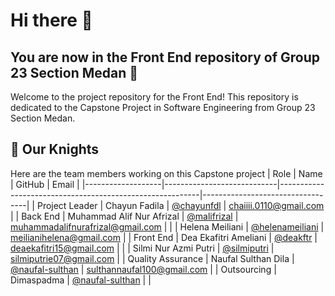 # Hi there 👋
## You are now in the Front End repository of Group 23 Section Medan 🔧
Welcome to the project repository for the Front End! This repository is dedicated to the Capstone Project in Software Engineering from Group 23 Section Medan.

## 💪 Our Knights
Here are the team members working on this Capstone project
| Role              | Name                       | GitHub                                                   | Email                            | 
|-------------------|----------------------------|----------------------------------------------------------|----------------------------------|
| Project Leader    | Chayun Fadila              | [@chayunfdl](https://github.com/chayunfdl)               | chaiiii.0110@gmail.com           | 
| Back End          | Muhammad Alif Nur Afrizal  | [@malifrizal](https://github.com/malifrizal)             | muhammadalifnurafrizal@gmail.com |
|                   | Helena Meiliani            | [@helenameiliani](https://github.com/helenameiliani)     | meilianihelena@gmail.com         |
| Front End         | Dea Ekafitri Ameliani      | [@deakftr](https://github.com/deakftr)                   | deaekafitri15@gmail.com          |
|                   | Silmi Nur Azmi Putri       | [@silmiputri](https://github.com/silmiputri)             | silmiputrie07@gmail.com          |
| Quality Assurance | Naufal Sulthan Dila        | [@naufal-sulthan](https://github.com/naufal-sulthan)     | sulthannaufal100@gmail.com       |
| Outsourcing       | Dimaspadma                 | [@naufal-sulthan](https://github.com/dimaspadma)         |                                  |

